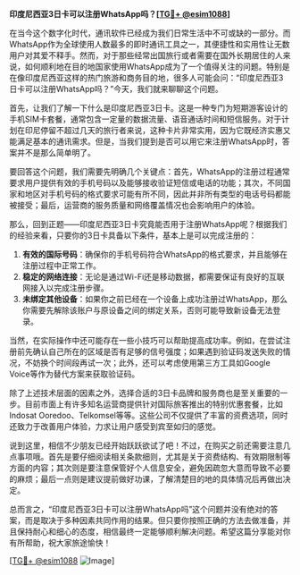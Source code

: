 **印度尼西亚3日卡可以注册WhatsApp吗？[[TG💪+ @esim1088](https://t.me/s/esim1088)]**

在当今这个数字化时代，通讯软件已经成为我们日常生活中不可或缺的一部分。而WhatsApp作为全球使用人数最多的即时通讯工具之一，其便捷性和实用性让无数用户对其爱不释手。然而，对于那些经常出国旅行或者需要在国外长期居住的人来说，如何顺利地在目的地国家使用WhatsApp成为了一个值得关注的问题。特别是在像印度尼西亚这样的热门旅游和商务目的地，很多人可能会问：“印度尼西亚3日卡可以注册WhatsApp吗？”今天，我们就来聊聊这个问题。

首先，让我们了解一下什么是印度尼西亚3日卡。这是一种专门为短期游客设计的手机SIM卡套餐，通常包含一定量的数据流量、语音通话时间和短信服务。对于计划在印尼停留不超过几天的旅行者来说，这种卡片非常实用，因为它既经济实惠又能满足基本的通讯需求。但是，当我们提到是否可以用它来注册WhatsApp时，答案并不是那么简单明了。

要回答这个问题，我们需要先明确几个关键点：首先，WhatsApp的注册过程通常要求用户提供有效的手机号码以及能够接收验证短信或电话的功能；其次，不同国家和地区对手机号码的格式要求可能有所不同，因此并非所有类型的电话号码都能被接受；最后，运营商的服务质量和网络覆盖情况也会影响用户的体验。

那么，回到正题——印度尼西亚3日卡究竟能否用于注册WhatsApp呢？根据我们的经验来看，只要你的3日卡具备以下条件，基本上是可以完成注册的：

1. **有效的国际号码**：确保你的手机号码符合WhatsApp的格式要求，并且能够在注册过程中正常工作。
2. **稳定的网络连接**：无论是通过Wi-Fi还是移动数据，都需要保证有良好的互联网接入以完成注册步骤。
3. **未绑定其他设备**：如果你之前已经在一个设备上成功注册过WhatsApp，那么你需要先解除该账户与原设备之间的绑定关系，否则可能导致新设备无法登录。

当然，在实际操作中还可能存在一些小技巧可以帮助提高成功率。例如，在尝试注册前先确认自己所在的区域是否有足够的信号强度；如果遇到验证码发送失败的情况，不妨换个时间段再试一次；此外，还可以考虑使用第三方工具如Google Voice等作为替代方案来获取验证码。

除了上述技术层面的因素之外，选择合适的3日卡品牌和服务商也是至关重要的一步。目前市面上有许多知名运营商提供针对国际旅客推出的特别优惠套餐，比如Indosat Ooredoo、Telkomsel等等。这些公司不仅提供了丰富的资费选项，同时还致力于改善用户体验，力求让用户感受到宾至如归的感觉。

说到这里，相信不少朋友已经开始跃跃欲试了吧！不过，在购买之前还需要注意几点事项哦。首先是要仔细阅读相关条款细则，尤其是关于资费结构、有效期限制等方面的内容；其次则是要注意保管好个人信息安全，避免因疏忽大意而导致不必要的麻烦；最后一点则是建议提前做好功课，了解清楚目的地的具体情况后再做出决定。

总而言之，“印度尼西亚3日卡可以注册WhatsApp吗”这个问题并没有绝对的答案，而是取决于多种因素共同作用的结果。但只要你按照正确的方法去做准备，并且保持耐心和细心的态度，相信最终一定能够顺利解决问题。希望这篇分享能对你有所帮助，祝大家旅途愉快！

[[TG💪+ @esim1088](https://t.me/s/esim1088) ![Image](https://i.postimg.cc/4NQfJmqS/Snipaste-2025-05-13-00-14-12.png)]
